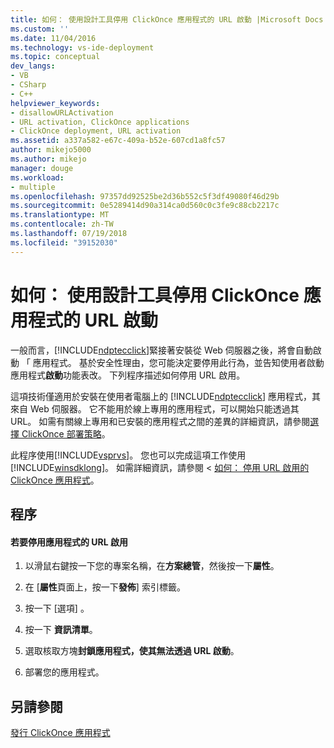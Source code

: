 ```yaml
---
title: 如何： 使用設計工具停用 ClickOnce 應用程式的 URL 啟動 |Microsoft Docs
ms.custom: ''
ms.date: 11/04/2016
ms.technology: vs-ide-deployment
ms.topic: conceptual
dev_langs:
- VB
- CSharp
- C++
helpviewer_keywords:
- disallowURLActivation
- URL activation, ClickOnce applications
- ClickOnce deployment, URL activation
ms.assetid: a337a582-e67c-409a-b52e-607cd1a8fc57
author: mikejo5000
ms.author: mikejo
manager: douge
ms.workload:
- multiple
ms.openlocfilehash: 97357dd92525be2d36b552c5f3df49080f46d29b
ms.sourcegitcommit: 0e5289414d90a314ca0d560c0c3fe9c88cb2217c
ms.translationtype: MT
ms.contentlocale: zh-TW
ms.lasthandoff: 07/19/2018
ms.locfileid: "39152030"
---
```

# <a name="how-to-disable-url-activation-of-clickonce-applications-by-using-the-designer"></a>如何： 使用設計工具停用 ClickOnce 應用程式的 URL 啟動
一般而言，[!INCLUDE[ndptecclick](../deployment/includes/ndptecclick_md.md)]緊接著安裝從 Web 伺服器之後，將會自動啟動 「 應用程式。 基於安全性理由，您可能決定要停用此行為，並告知使用者啟動應用程式**啟動**功能表改。 下列程序描述如何停用 URL 啟用。  
  
 這項技術僅適用於安裝在使用者電腦上的 [!INCLUDE[ndptecclick](../deployment/includes/ndptecclick_md.md)] 應用程式，其來自 Web 伺服器。 它不能用於線上專用的應用程式，可以開始只能透過其 URL。 如需有關線上專用和已安裝的應用程式之間的差異的詳細資訊，請參閱[選擇 ClickOnce 部署策略](../deployment/choosing-a-clickonce-deployment-strategy.md)。  
  
 此程序使用[!INCLUDE[vsprvs](../code-quality/includes/vsprvs_md.md)]。 您也可以完成這項工作使用[!INCLUDE[winsdklong](../deployment/includes/winsdklong_md.md)]。 如需詳細資訊，請參閱 <<c0> [ 如何： 停用 URL 啟用的 ClickOnce 應用程式](../deployment/how-to-disable-url-activation-of-clickonce-applications.md)。  
  
## <a name="procedure"></a>程序  
  
#### <a name="to-disable-url-activation-for-your-application"></a>若要停用應用程式的 URL 啟用  
  
1.  以滑鼠右鍵按一下您的專案名稱，在**方案總管**，然後按一下**屬性**。  
  
2.  在 [**屬性**頁面上，按一下**發佈**] 索引標籤。  
  
3.  按一下 [選項] 。  
  
4.  按一下 **資訊清單**。  
  
5.  選取核取方塊**封鎖應用程式，使其無法透過 URL 啟動**。  
  
6.  部署您的應用程式。  
  
## <a name="see-also"></a>另請參閱  
 [發行 ClickOnce 應用程式](../deployment/publishing-clickonce-applications.md)